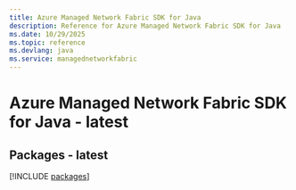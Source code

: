 ```yaml
---
title: Azure Managed Network Fabric SDK for Java
description: Reference for Azure Managed Network Fabric SDK for Java
ms.date: 10/29/2025
ms.topic: reference
ms.devlang: java
ms.service: managednetworkfabric
---
```

# Azure Managed Network Fabric SDK for Java - latest
## Packages - latest
[!INCLUDE [packages](managed-network-fabric-index.md)]